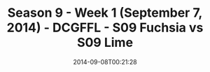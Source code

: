---
title: Season 9 - Week 1 (September 7, 2014) - DCGFFL - S09 Fuchsia vs S09 Lime
teams-score:
- team: _teams/s09-fuchsia.md
  score: 32
- team: _teams/s09-lime.md
  score: 8
mvp: 'Fuchsia: Clay Arnold  /  Lime: T.J. Rhone'
game-ball: N/A
season: 9
week: 1
date: '2014-09-08T00:21:28'
pageid: week-1-season-9-4456-vs-4460
---